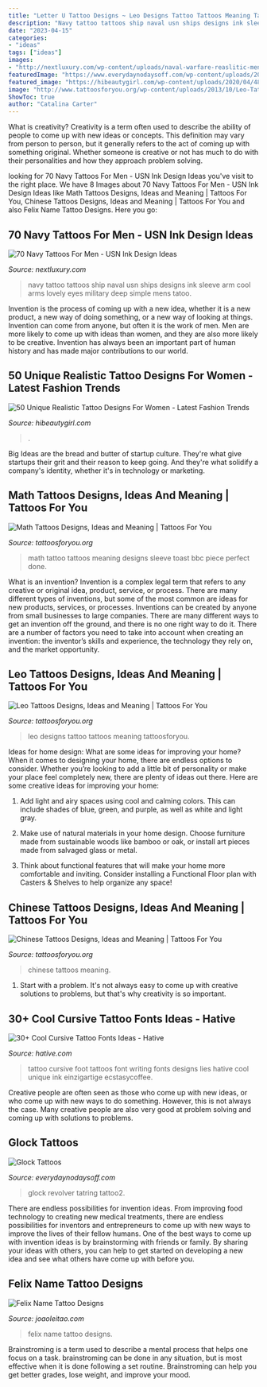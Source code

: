 ```yaml
---
title: "Letter U Tattoo Designs ~ Leo Designs Tattoo Tattoos Meaning Tattoosforyou"
description: "Navy tattoo tattoos ship naval usn ships designs ink sleeve arm cool arms lovely eyes military deep simple mens tatoo"
date: "2023-04-15"
categories:
- "ideas"
tags: ["ideas"]
images:
- "http://nextluxury.com/wp-content/uploads/naval-warfare-reaslitic-mens-navy-sleeve-tattoo.jpg"
featuredImage: "https://www.everydaynodaysoff.com/wp-content/uploads/2009/12/Glock-tattoo2.jpg"
featured_image: "https://hibeautygirl.com/wp-content/uploads/2020/04/48-2.jpg"
image: "http://www.tattoosforyou.org/wp-content/uploads/2013/10/Leo-Tattoo-Designs.jpg"
ShowToc: true
author: "Catalina Carter"
---
```



What is creativity?
Creativity is a term often used to describe the ability of people to come up with new ideas or concepts. This definition may vary from person to person, but it generally refers to the act of coming up with something original. Whether someone is creative or not has much to do with their personalities and how they approach problem solving.

	

		
looking for 70 Navy Tattoos For Men - USN Ink Design Ideas you've visit to the right place. We have 8 Images about 70 Navy Tattoos For Men - USN Ink Design Ideas like Math Tattoos Designs, Ideas and Meaning | Tattoos For You, Chinese Tattoos Designs, Ideas and Meaning | Tattoos For You and also Felix Name Tattoo Designs. Here you go:
		
    
## 70 Navy Tattoos For Men - USN Ink Design Ideas

<img loading=lazy src="http://nextluxury.com/wp-content/uploads/naval-warfare-reaslitic-mens-navy-sleeve-tattoo.jpg" onerror="this.onerror=null;this.src='https://tse3.mm.bing.net/th?id=OIP.zc4Deda6TbbtHLM6v7uvXgHaK0&amp;pid=15.1';" alt="70 Navy Tattoos For Men - USN Ink Design Ideas">

_Source: nextluxury.com_

>navy tattoo tattoos ship naval usn ships designs ink sleeve arm cool arms lovely eyes military deep simple mens tatoo. 

	

Invention is the process of coming up with a new idea, whether it is a new product, a new way of doing something, or a new way of looking at things. Invention can come from anyone, but often it is the work of men. Men are more likely to come up with ideas than women, and they are also more likely to be creative. Invention has always been an important part of human history and has made major contributions to our world.

    
## 50 Unique Realistic Tattoo Designs For Women - Latest Fashion Trends

<img loading=lazy src="https://hibeautygirl.com/wp-content/uploads/2020/04/48-2.jpg" onerror="this.onerror=null;this.src='https://tse3.mm.bing.net/th?id=OIP.oQSJevzz5d1yx7xutpS9igHaLH&amp;pid=15.1';" alt="50 Unique Realistic Tattoo Designs For Women - Latest Fashion Trends">

_Source: hibeautygirl.com_

>. 

	

Big Ideas are the bread and butter of startup culture. They're what give startups their grit and their reason to keep going. And they're what solidify a company's identity, whether it's in technology or marketing.

    
## Math Tattoos Designs, Ideas And Meaning | Tattoos For You

<img loading=lazy src="https://www.tattoosforyou.org/wp-content/uploads/2016/03/Math-Tattoo-Sleeve.jpg" onerror="this.onerror=null;this.src='https://tse1.mm.bing.net/th?id=OIP.BsITnfqnCck2AXZ4zryDMgHaJ4&amp;pid=15.1';" alt="Math Tattoos Designs, Ideas and Meaning | Tattoos For You">

_Source: tattoosforyou.org_

>math tattoo tattoos meaning designs sleeve toast bbc piece perfect done. 

	

What is an invention?
Invention is a complex legal term that refers to any creative or original idea, product, service, or process. There are many different types of inventions, but some of the most common are ideas for new products, services, or processes. Inventions can be created by anyone from small businesses to large companies. There are many different ways to get an invention off the ground, and there is no one right way to do it. There are a number of factors you need to take into account when creating an invention: the inventor’s skills and experience, the technology they rely on, and the market opportunity.

    
## Leo Tattoos Designs, Ideas And Meaning | Tattoos For You

<img loading=lazy src="http://www.tattoosforyou.org/wp-content/uploads/2013/10/Leo-Tattoo-Designs.jpg" onerror="this.onerror=null;this.src='https://tse1.mm.bing.net/th?id=OIP.TCiXP8yZdKu9apSsohTZZwHaFh&amp;pid=15.1';" alt="Leo Tattoos Designs, Ideas and Meaning | Tattoos For You">

_Source: tattoosforyou.org_

>leo designs tattoo tattoos meaning tattoosforyou. 

	

Ideas for home design: What are some ideas for improving your home?
When it comes to designing your home, there are endless options to consider. Whether you’re looking to add a little bit of personality or make your place feel completely new, there are plenty of ideas out there. Here are some creative ideas for improving your home: 
1. Add light and airy spaces using cool and calming colors. This can include shades of blue, green, and purple, as well as white and light gray.

2. Make use of natural materials in your home design. Choose furniture made from sustainable woods like bamboo or oak, or install art pieces made from salvaged glass or metal.

3. Think about functional features that will make your home more comfortable and inviting. Consider installing a Functional Floor plan with Casters & Shelves to help organize any space! 


    
## Chinese Tattoos Designs, Ideas And Meaning | Tattoos For You

<img loading=lazy src="http://www.tattoosforyou.org/wp-content/uploads/2013/10/Chinese-Tattoos-768x1024.jpg" onerror="this.onerror=null;this.src='https://tse2.mm.bing.net/th?id=OIP.LolMsPsFGkg0jH4AYcPu2wHaJ4&amp;pid=15.1';" alt="Chinese Tattoos Designs, Ideas and Meaning | Tattoos For You">

_Source: tattoosforyou.org_

>chinese tattoos meaning. 

	

1. Start with a problem. It's not always easy to come up with creative solutions to problems, but that's why creativity is so important.

    
## 30+ Cool Cursive Tattoo Fonts Ideas - Hative

<img loading=lazy src="https://hative.com/wp-content/uploads/2014/02/cursive-tattoos/cursive-foot-tattoo-design-19.jpg" onerror="this.onerror=null;this.src='https://tse4.mm.bing.net/th?id=OIP.DAjtgJc5zbGEGt-e49X0FQHaFj&amp;pid=15.1';" alt="30+ Cool Cursive Tattoo Fonts Ideas - Hative">

_Source: hative.com_

>tattoo cursive foot tattoos font writing fonts designs lies hative cool unique ink einzigartige ecstasycoffee. 

	

Creative people are often seen as those who come up with new ideas, or who come up with new ways to do something. However, this is not always the case. Many creative people are also very good at problem solving and coming up with solutions to problems.

    
## Glock Tattoos

<img loading=lazy src="https://www.everydaynodaysoff.com/wp-content/uploads/2009/12/Glock-tattoo2.jpg" onerror="this.onerror=null;this.src='https://tse2.mm.bing.net/th?id=OIP.1QPz1YXvFtbP2RpyGCh-WQHaLH&amp;pid=15.1';" alt="Glock Tattoos">

_Source: everydaynodaysoff.com_

>glock revolver tatring tattoo2. 

	

There are endless possibilities for invention ideas. From improving food technology to creating new medical treatments, there are endless possibilities for inventors and entrepreneurs to come up with new ways to improve the lives of their fellow humans. One of the best ways to come up with invention ideas is by brainstorming with friends or family. By sharing your ideas with others, you can help to get started on developing a new idea and see what others have come up with before you.

    
## Felix Name Tattoo Designs

<img loading=lazy src="https://www.joaoleitao.com/tattoo-name/files/male-names2/tattoo-design-name-felix-12.png" onerror="this.onerror=null;this.src='https://tse4.mm.bing.net/th?id=OIP.E4_QAXRTFb-zVI9Af5faTAHaEt&amp;pid=15.1';" alt="Felix Name Tattoo Designs">

_Source: joaoleitao.com_

>felix name tattoo designs. 

	

Brainstroming is a term used to describe a mental process that helps one focus on a task. brainstroming can be done in any situation, but is most effective when it is done following a set routine. Brainstroming can help you get better grades, lose weight, and improve your mood.

